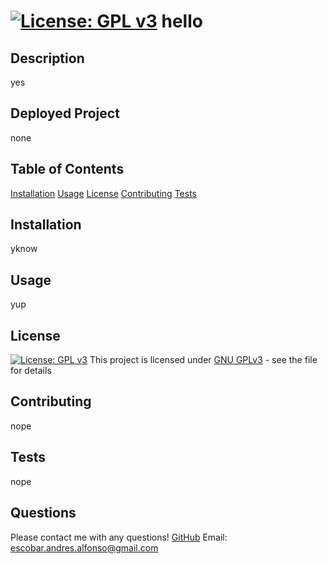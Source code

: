 # [![License: GPL v3](https://img.shields.io/badge/License-GPLv3-blue.svg)](https://www.gnu.org/licenses/gpl-3.0) hello

## Description
yes

## Deployed Project
none

## Table of Contents
[Installation](#installation)
[Usage](#usage)
[License](#license)
[Contributing](#contributing)
[Tests](#tests)

## Installation
yknow

## Usage
yup

## License
[![License: GPL v3](https://img.shields.io/badge/License-GPLv3-blue.svg)](https://www.gnu.org/licenses/gpl-3.0)
This project is licensed under [GNU GPLv3](https://choosealicense.com/licenses/gpl-3.0/) - see the  file for details

## Contributing
nope

## Tests
nope

## Questions
Please contact me with any questions! 
[GitHub](https://github.com/apemint)
Email: escobar.andres.alfonso@gmail.com

